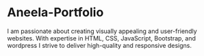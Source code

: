 # Aneela-Portfolio
 I am passionate about creating visually appealing and user-friendly websites.  With expertise in HTML, CSS, JavaScript, Bootstrap, and wordpress I strive to  deliver high-quality and responsive designs.
